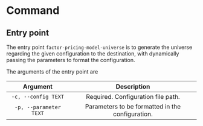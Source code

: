 # Command

## Entry point

The entry point `factor-pricing-model-universe` is to generate the universe regarding
the given configuration to the destination, with dynamically passing the parameters
to format the configuration.

The arguments of the entry point are

|        Argument        |                   Description                    |
| :--------------------: | :----------------------------------------------: |
|  `-c, --config TEXT`   |        Required. Configuration file path.        |
| `-p, --parameter TEXT` | Parameters to be formatted in the configuration. |
